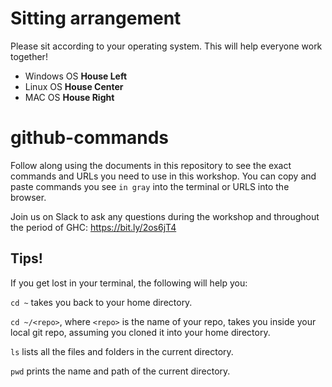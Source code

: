 # Sitting arrangement

Please sit according to your operating system. This will help everyone work together! 
- Windows OS  __House Left__
- Linux OS __House Center__
- MAC OS __House Right__











# github-commands
Follow along using the documents in this repository to see the exact commands and URLs you need to use in this workshop. You can copy and paste commands you see `in gray` into the terminal or URLS into the browser. 

Join us on Slack to ask any questions during the workshop and throughout the period of GHC: https://bit.ly/2os6jT4

## Tips!
If you get lost in your terminal, the following will help you:

`cd ~` takes you back to your home directory.  

`cd ~/<repo>`, where `<repo>` is the name of your repo, takes you inside your local git repo, assuming you cloned it into your home directory.  

`ls` lists all the files and folders in the current directory.  

`pwd` prints the name and path of the current directory.  

